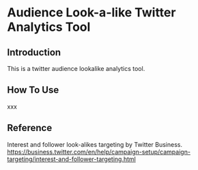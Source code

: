 # Audience Look-a-like Twitter Analytics Tool

## Introduction
This is a twitter audience lookalike analytics tool.

## How To Use
xxx

## Reference
Interest and follower look-alikes targeting by Twitter Business.  
https://business.twitter.com/en/help/campaign-setup/campaign-targeting/interest-and-follower-targeting.html

